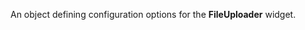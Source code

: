 
<!--shortDescription-->
An object defining configuration options for the **FileUploader** widget.
<!--/shortDescription-->

<!--fullDescription-->

<!--/fullDescription-->